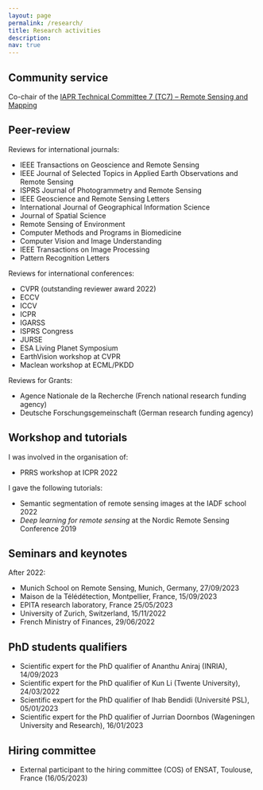 ```yaml
---
layout: page
permalink: /research/
title: Research activities
description: 
nav: true
---
```


## Community service

Co-chair of the <a href="http://iapr-tc7.ipb.uni-bonn.de">IAPR Technical Committee 7 (TC7) – Remote Sensing and Mapping</a>

## Peer-review

Reviews for international journals:
- IEEE Transactions on Geoscience and Remote Sensing
- IEEE Journal of Selected Topics in Applied Earth Observations and Remote Sensing
- ISPRS Journal of Photogrammetry and Remote Sensing
- IEEE Geoscience and Remote Sensing Letters
- International Journal of Geographical Information Science
- Journal of Spatial Science
- Remote Sensing of Environment
- Computer Methods and Programs in Biomedicine
- Computer Vision and Image Understanding
- IEEE Transactions on Image Processing
- Pattern Recognition Letters

Reviews for international conferences:
- CVPR (outstanding reviewer award 2022)
- ECCV
- ICCV
- ICPR
- IGARSS
- ISPRS Congress
- JURSE
- ESA Living Planet Symposium
- EarthVision workshop at CVPR
- Maclean workshop at ECML/PKDD

Reviews for Grants:
- Agence Nationale de la Recherche (French national research funding agency)
- Deutsche Forschungsgemeinschaft (German research funding agency)

## Workshop and tutorials

I was involved in the organisation of:
- PRRS workshop at ICPR 2022

I gave the following tutorials:
- Semantic segmentation of remote sensing images at the IADF school 2022
- *Deep learning for remote sensing* at the Nordic Remote Sensing Conference 2019

## Seminars and keynotes

After 2022:
- Munich School on Remote Sensing, Munich, Germany, 27/09/2023
- Maison de la Télédétection, Montpellier, France, 15/09/2023
- EPITA research laboratory, France 25/05/2023
- University of Zurich, Switzerland, 15/11/2022
- French Ministry of Finances, 29/06/2022

## PhD students qualifiers

- Scientific expert for the PhD qualifier of Ananthu Aniraj (INRIA), 14/09/2023
- Scientific expert for the PhD qualifier of Kun Li (Twente University), 24/03/2022
- Scientific expert for the PhD qualifier of Ihab Bendidi (Université PSL), 05/01/2023
- Scientific expert for the PhD qualifier of Jurrian Doornbos (Wageningen University and Research), 16/01/2023

## Hiring committee

- External participant to the hiring committee (COS) of ENSAT, Toulouse, France (16/05/2023)